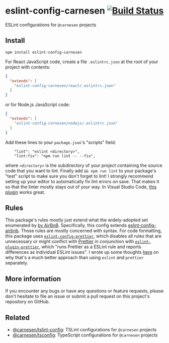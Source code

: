 # eslint-config-carnesen [![Build Status](https://travis-ci.org/carnesen/eslint-config-carnesen.svg?branch=master)](https://travis-ci.org/carnesen/eslint-config-carnesen)

ESLint configurations for `@carnesen` projects

## Install
```
npm install eslint-config-carnesen
```
For React JavaScript code, create a file `.eslintrc.json` at the root of your project with contents:

```json
{
  "extends": [
    "eslint-config-carnesen/react/.eslintrc.json"
  ]
}
```
or for Node.js JavaScript code:
```json
{
  "extends": [
    "eslint-config-carnesen/nodejs/.eslintrc.json"
  ]
}
```
Add these lines to your `package.json`'s "scripts" field:
```
    "lint": "eslint <directory>",
    "lint:fix": "npm run lint -- --fix",
```
where `<directory>` is the subdirectory of your project containing the source code that you want to lint. Finally add `&& npm run lint` to your package's "test" script to make sure you don't forget to lint! I strongly recommend setting up your editor to automatically fix lint errors on save. That makes it so that the linter mostly stays out of your way. In Visual Studio Code, [this plugin](https://marketplace.visualstudio.com/items?itemName=dbaeumer.vscode-eslint) works great.

## Rules
This package's rules mostly just extend what the widely-adopted set enumerated by [by AirBnB](https://github.com/airbnb/javascript). Specifically, this config extends [eslint-config-airbnb](https://www.npmjs.com/package/eslint-config-airbnb). Those rules are mostly concerned with syntax. For code formatting, this package uses [`eslint-config-prettier`](https://github.com/prettier/eslint-config-prettier), which disables all rules that are unnecessary or might conflict with [Prettier](https://prettier.io/) in conjunction with [`eslint-plugin-prettier`](https://github.com/prettier/eslint-plugin-prettier), which "runs Prettier as a ESLint rule and reports differences as individual ESLint issues". I wrote up some thoughts [here](https://github.com/googleapis/google-cloud-node/issues/2842#issuecomment-425229710) on why that's a much better approach than using `eslint` and `prettier` separately.

## More information
If you encounter any bugs or have any questions or feature requests, please don't hesitate to file an issue or submit a pull request on this project's repository on GitHub.

## Related
- [@carnesen/tslint-config](https://github.com/carnesen/tslint-config): TSLint configurations for `@carnesen` projects
- [@carnesen/tsconfig](https://github.com/carnesen/tsconfig): TypeScript configurations for `@carnesen` projects
